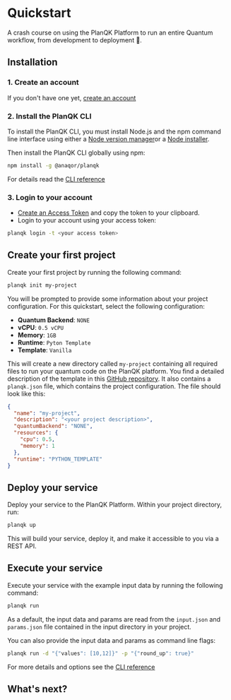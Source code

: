 # Quickstart
A crash course on using the PlanQK Platform to run an entire Quantum workflow, from development to deployment :rocket:.

## Installation

### 1. Create an account 
If you don't have one yet, [create an account](https://platform.planqk.de/) 

### 2. Install the PlanQK CLI
To install the PlanQK CLI, you must install Node.js and the npm command line interface using either a 
[Node version manager](https://github.com/nvm-sh/nvm)or a [Node installer](https://nodejs.org/en/download).

Then install the PlanQK CLI globally using npm:
```bash
npm install -g @anaqor/planqk
```
For details read the [CLI reference](https://www.npmjs.com/package/@anaqor/planqk)

### 3. Login to your account
- [Create an Access Token](https://platform.planqk.de/settings/access-tokens) and copy the token to your clipboard.
- Login to your account using your access token:

```bash
planqk login -t <your access token>
```


## Create your first project
Create your first project by running the following command:

```bash
planqk init my-project
```

You will be prompted to provide some information about your project configuration.
For this quickstart, select the following configuration:
 - **Quantum Backend**: `NONE`
 - **vCPU**: `0.5 vCPU`
 - **Memory**: `1GB`
 - **Runtime**: `Pyton Template`
 - **Template**: `Vanilla`

This will create a new directory called `my-project` containing all required files to run your quantum code on the PlanQK platform.
You find a detailed description of the template in this [GitHub repository](https://github.com/PlanQK/planqk-platform-samples/tree/master/coding-templates/python/vanilla).
It also contains a `planqk.json` file, which contains the project configuration. The file should look like this:

```json
{
  "name": "my-project",
  "description": "<your project description>",
  "quantumBackend": "NONE",
  "resources": {
    "cpu": 0.5,
    "memory": 1
  },
  "runtime": "PYTHON_TEMPLATE"
}
```

## Deploy your service
Deploy your service to the PlanQK Platform. Within your project directory, run:

```bash
planqk up
```

This will build your service, deploy it, and make it accessible to you via a REST API.

## Execute your service
Execute your service with the example input data by running the following command:

```bash
planqk run 
```

As a default, the input data and params are read from the `input.json` and `params.json` file contained in the input directory in your project.

You can also provide the input data and params as command line flags:

```bash
planqk run -d "{"values": [10,12]}" -p "{"round_up": true}"
```

For more details and options see the [CLI reference](https://www.npmjs.com/package/@anaqor/planqk)

## What's next?

<NextSection />